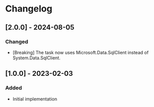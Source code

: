 # Changelog

## [2.0.0] - 2024-08-05
### Changed
- [Breaking] The task now uses Microsoft.Data.SqlClient instead of System.Data.SqlClient.

## [1.0.0] - 2023-02-03
### Added
- Initial implementation
